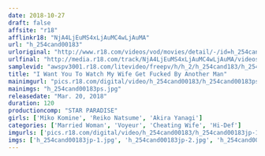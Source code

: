 ```yaml
---
date: 2018-10-27
draft: false
affsite: "r18"
afflinkr18: "NjA4LjEuMS4xLjAuMC4wLjAuMA"
url: "h_254cand00183"
urloriginal: "http://www.r18.com/videos/vod/movies/detail/-/id=h_254cand00183"
urlfinal: "http://media.r18.com/track/NjA4LjEuMS4xLjAuMC4wLjAuMA/videos/vod/movies/detail/-/id=h_254cand00183"
samplevid: "awspv3001.r18.com/litevideo/freepv/h/h_2/h_254cand183/h_254cand183_dmb_w.mp4"
title: "I Want You To Watch My Wife Get Fucked By Another Man"
mainimgurl: "pics.r18.com/digital/video/h_254cand00183/h_254cand00183ps.jpg"
mainimgs: "h_254cand00183ps.jpg"
releasedate: "Mar. 20, 2018"
duration: 120
productioncomp: "STAR PARADISE"
girls: ['Miko Komine', 'Reiko Natsume', 'Akira Yanagi']
categories: ['Married Woman', 'Voyeur', 'Cheating Wife', 'Hi-Def']
imgurls: ['pics.r18.com/digital/video/h_254cand00183/h_254cand00183jp-1.jpg', 'pics.r18.com/digital/video/h_254cand00183/h_254cand00183jp-2.jpg', 'pics.r18.com/digital/video/h_254cand00183/h_254cand00183jp-3.jpg', 'pics.r18.com/digital/video/h_254cand00183/h_254cand00183jp-4.jpg', 'pics.r18.com/digital/video/h_254cand00183/h_254cand00183jp-5.jpg', 'pics.r18.com/digital/video/h_254cand00183/h_254cand00183jp-6.jpg', 'pics.r18.com/digital/video/h_254cand00183/h_254cand00183jp-7.jpg', 'pics.r18.com/digital/video/h_254cand00183/h_254cand00183jp-8.jpg', 'pics.r18.com/digital/video/h_254cand00183/h_254cand00183jp-9.jpg', 'pics.r18.com/digital/video/h_254cand00183/h_254cand00183jp-10.jpg', 'pics.r18.com/digital/video/h_254cand00183/h_254cand00183jp-11.jpg', 'pics.r18.com/digital/video/h_254cand00183/h_254cand00183jp-12.jpg', 'pics.r18.com/digital/video/h_254cand00183/h_254cand00183jp-13.jpg', 'pics.r18.com/digital/video/h_254cand00183/h_254cand00183jp-14.jpg', 'pics.r18.com/digital/video/h_254cand00183/h_254cand00183jp-15.jpg', 'pics.r18.com/digital/video/h_254cand00183/h_254cand00183jp-16.jpg', 'pics.r18.com/digital/video/h_254cand00183/h_254cand00183jp-17.jpg', 'pics.r18.com/digital/video/h_254cand00183/h_254cand00183jp-18.jpg', 'pics.r18.com/digital/video/h_254cand00183/h_254cand00183jp-19.jpg', 'pics.r18.com/digital/video/h_254cand00183/h_254cand00183jp-20.jpg']
imgs: ['h_254cand00183jp-1.jpg', 'h_254cand00183jp-2.jpg', 'h_254cand00183jp-3.jpg', 'h_254cand00183jp-4.jpg', 'h_254cand00183jp-5.jpg', 'h_254cand00183jp-6.jpg', 'h_254cand00183jp-7.jpg', 'h_254cand00183jp-8.jpg', 'h_254cand00183jp-9.jpg', 'h_254cand00183jp-10.jpg', 'h_254cand00183jp-11.jpg', 'h_254cand00183jp-12.jpg', 'h_254cand00183jp-13.jpg', 'h_254cand00183jp-14.jpg', 'h_254cand00183jp-15.jpg', 'h_254cand00183jp-16.jpg', 'h_254cand00183jp-17.jpg', 'h_254cand00183jp-18.jpg', 'h_254cand00183jp-19.jpg', 'h_254cand00183jp-20.jpg']
---
```

